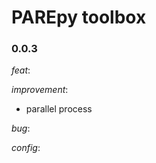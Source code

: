 # PAREpy toolbox

### **0.0.3**

_feat_:  
  
_improvement_:  
- parallel process
  
_bug_:  
  
_config_:  
  